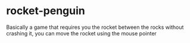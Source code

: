 # rocket-penguin
Basically a game that requires you the rocket between the rocks without crashing it, you can move the rocket using the mouse pointer
